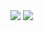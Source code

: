 <img src="https://capsule-render.vercel.app/api?type=wave&color=#999&height=400px&section=header&text=으아아&fontSize=14ps" />


<img src="https://capsule-render.vercel.app/api?type=모양&color=색상코드&height=높이&section=footer&text=텍스트&fontSize=텍스트크기" />
